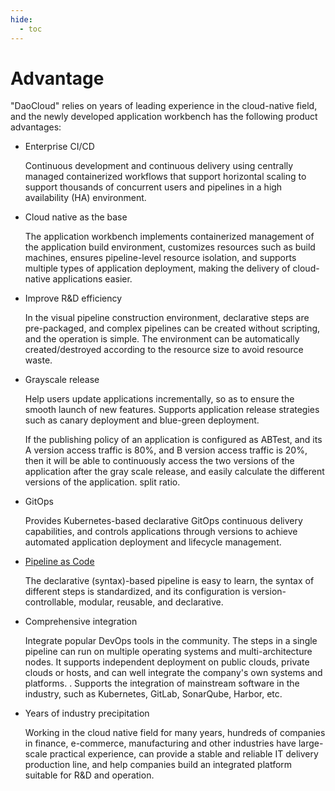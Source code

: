 ```yaml
---
hide:
  - toc
---
```


# Advantage

"DaoCloud" relies on years of leading experience in the cloud-native field, and the newly developed application workbench has the following product advantages:

- Enterprise CI/CD

    Continuous development and continuous delivery using centrally managed containerized workflows that support horizontal scaling to support thousands of concurrent users and pipelines in a high availability (HA) environment.

- Cloud native as the base

    The application workbench implements containerized management of the application build environment, customizes resources such as build machines, ensures pipeline-level resource isolation, and supports multiple types of application deployment, making the delivery of cloud-native applications easier.

- Improve R&D efficiency

    In the visual pipeline construction environment, declarative steps are pre-packaged, and complex pipelines can be created without scripting, and the operation is simple. The environment can be automatically created/destroyed according to the resource size to avoid resource waste.

- Grayscale release

    Help users update applications incrementally, so as to ensure the smooth launch of new features. Supports application release strategies such as canary deployment and blue-green deployment.
  
    If the publishing policy of an application is configured as ABTest, and its A version access traffic is 80%, and B version access traffic is 20%, then it will be able to continuously access the two versions of the application after the gray scale release, and easily calculate the different versions of the application. split ratio.

- GitOps

    Provides Kubernetes-based declarative GitOps continuous delivery capabilities, and controls applications through versions to achieve automated application deployment and lifecycle management.
  
- [Pipeline as Code](../02QuickStart/deploypipline.md)

    The declarative (syntax)-based pipeline is easy to learn, the syntax of different steps is standardized, and its configuration is version-controllable, modular, reusable, and declarative.

- Comprehensive integration

    Integrate popular DevOps tools in the community. The steps in a single pipeline can run on multiple operating systems and multi-architecture nodes. It supports independent deployment on public clouds, private clouds or hosts, and can well integrate the company's own systems and platforms. .
    Supports the integration of mainstream software in the industry, such as Kubernetes, GitLab, SonarQube, Harbor, etc.

- Years of industry precipitation

    Working in the cloud native field for many years, hundreds of companies in finance, e-commerce, manufacturing and other industries have large-scale practical experience, can provide a stable and reliable IT delivery production line, and help companies build an integrated platform suitable for R&D and operation.